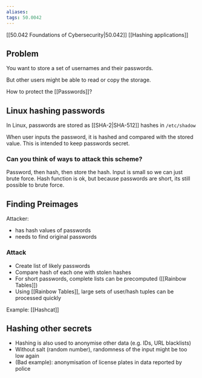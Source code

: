 ```yaml
---
aliases: 
tags: 50.0042
---
```

[[50.042 Foundations of Cybersecurity|50.042]]
[[Hashing applications]]

## Problem
You want to store a set of usernames and their passwords.

But other users might be able to read or copy the storage.

How to protect the [[Passwords]]?

## Linux hashing passwords
In Linux, passwords are stored as [[SHA-2|SHA-512]] hashes in `/etc/shadow`

When user inputs the password, it is hashed and compared with the stored value. This is intended to keep passwords secret. 

### Can you think of ways to attack this scheme?
Password, then hash, then store the hash.
Input is small so we can just brute force. Hash function is ok, but because passwords are short, its still possible to brute force.

## Finding Preimages
Attacker:
- has hash values of passwords
- needs to find original passwords

### Attack
- Create list of likely passwords
- Compare hash of each one with stolen hashes
- For short passwords, complete lists can be precomputed ([[Rainbow Tables]])
- Using [[Rainbow Tables]], large sets of user/hash tuples can be processed quickly

Example: [[Hashcat]]

## Hashing other secrets
- Hashing is also used to anonymise other data (e.g. IDs, URL blacklists)
- Without salt (random number), randomness of the input might be too low again
- (Bad example): anonymisation of license plates in data reported by police